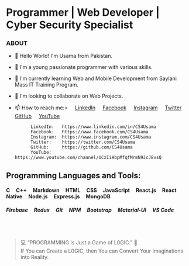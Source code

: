 # Programmer | Web Developer | Cyber Security Specialist

### ABOUT
- 👋 Hello World! I'm Usama from Pakistan.
- 👀 I'm a young passionate programmer with various skills.
- 🌱 I'm currently learning Web and Mobile Development from Saylani Mass IT Training Program.
- 💞️ I'm looking to collaborate on Web Projects.

- 📫 How to reach me:> &nbsp; &nbsp; [LinkedIn](https://www.linkedin.com/in/CS4Usama "LinkedIn Profile") &nbsp; &nbsp; [Facebook](https://www.facebook.com/CS4Usama "Facebook Profile") &nbsp; &nbsp; [Instagram](https://www.instagram.com/CS4Usama "Instagram Profile") &nbsp; &nbsp; [Twitter](https://twitter.com/CS4Usama "Twitter Profile") &nbsp; &nbsp; [GitHub](https://github.com/CS4Usama "GitHub Portfolio") &nbsp; &nbsp; [YouTube](https://www.youtube.com/channel/UCzIiHbpMfqfMrmN9JcJ8vsQ)

            LinkedIn:   https://www.linkedin.com/in/CS4Usama
            Facebook:   https://www.facebook.com/CS4Usama
            Instagram:  https://www.instagram.com/CS4Usama
            Twitter:    https://twitter.com/CS4Usama
            GitHub:     https://github.com/CS4Usama
            YouTube:    https://www.youtube.com/channel/UCzIiHbpMfqfMrmN9JcJ8vsQ

## Programming Languages and Tools:
#### C &nbsp; &nbsp; C++ &nbsp; &nbsp; Markdown &nbsp; &nbsp; HTML &nbsp; &nbsp; CSS &nbsp; &nbsp; JavaScript &nbsp; &nbsp; React.js &nbsp; &nbsp; React Native &nbsp; &nbsp; Node.js &nbsp; &nbsp; Express.js &nbsp; &nbsp; MongoDB
##### Firebase &nbsp; &nbsp; Redux &nbsp; &nbsp; Git &nbsp; &nbsp; NPM &nbsp; &nbsp; Bootstrap &nbsp; &nbsp; Material-UI &nbsp; &nbsp; VS Code

</br><br>

>💻 &ldquo;PROGRAMMING is Just a Game of L0GIC.&rdquo; 🧐 <br>If You can Create a L0GIC, then You can Convert Your Imaginations into Reality.

<!-- CS4Usama/Cyber-Ping is a ✨ special ✨ repository because its `README.md` (this file) appears on your GitHub profile.
You can click the Preview link to take a look at your changes. --->
